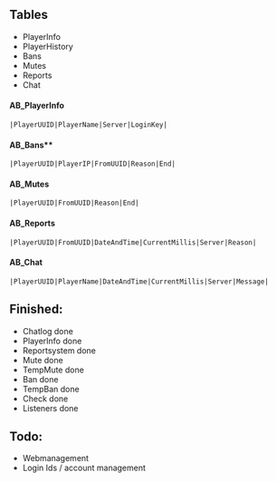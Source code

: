 ## Tables
- PlayerInfo
- PlayerHistory
- Bans
- Mutes
- Reports
- Chat

#### AB_PlayerInfo
```|PlayerUUID|PlayerName|Server|LoginKey|```
#### AB_Bans**
```|PlayerUUID|PlayerIP|FromUUID|Reason|End|```
#### AB_Mutes
```|PlayerUUID|FromUUID|Reason|End|```
#### AB_Reports
```|PlayerUUID|FromUUID|DateAndTime|CurrentMillis|Server|Reason|```
#### AB_Chat
```|PlayerUUID|PlayerName|DateAndTime|CurrentMillis|Server|Message|```

## Finished:
- Chatlog done
- PlayerInfo done
- Reportsystem done
- Mute done
- TempMute done
- Ban done
- TempBan done
- Check done
- Listeners done
## Todo:
- Webmanagement
- Login Ids / account management

